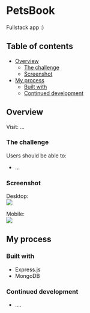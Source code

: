 # PetsBook

Fullstack app :)

## Table of contents

- [Overview](#overview)
  - [The challenge](#the-challenge)
  - [Screenshot](#screenshot)
- [My process](#my-process)
  - [Built with](#built-with)
  - [Continued development](#continued-development)

## Overview

Visit: ... 

### The challenge

Users should be able to:

- ... 

### Screenshot

Desktop:
<br>
![](./public/screenshot/....png)

Mobile:
<br>
![](./public/screenshot/....png)

## My process

### Built with

- Express.js
- MongoDB


### Continued development

- ....


